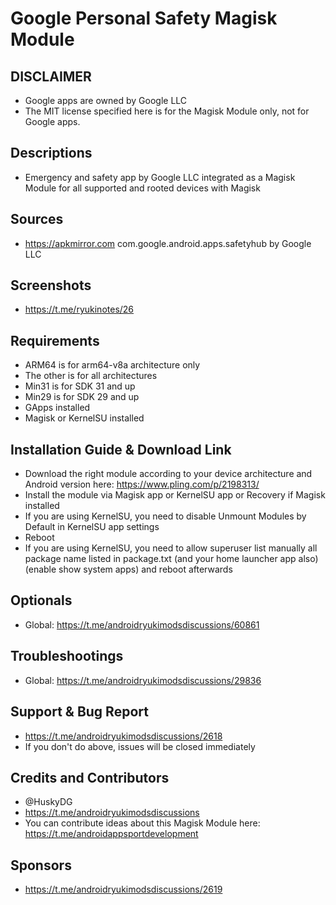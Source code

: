 # Google Personal Safety Magisk Module

## DISCLAIMER
- Google apps are owned by Google LLC
- The MIT license specified here is for the Magisk Module only, not for Google apps.

## Descriptions
- Emergency and safety app by Google LLC integrated as a Magisk Module for all supported and rooted devices with Magisk

## Sources
- https://apkmirror.com com.google.android.apps.safetyhub by Google LLC

## Screenshots
- https://t.me/ryukinotes/26

## Requirements
- ARM64 is for arm64-v8a architecture only
- The other is for all architectures
- Min31 is for SDK 31 and up
- Min29 is for SDK 29 and up
- GApps installed
- Magisk or KernelSU installed

## Installation Guide & Download Link
- Download the right module according to your device architecture and Android version here: https://www.pling.com/p/2198313/
- Install the module via Magisk app or KernelSU app or Recovery if Magisk installed
- If you are using KernelSU, you need to disable Unmount Modules by Default in KernelSU app settings
- Reboot
- If you are using KernelSU, you need to allow superuser list manually all package name listed in package.txt (and your home launcher app also) (enable show system apps) and reboot afterwards

## Optionals
- Global: https://t.me/androidryukimodsdiscussions/60861

## Troubleshootings
- Global: https://t.me/androidryukimodsdiscussions/29836

## Support & Bug Report
- https://t.me/androidryukimodsdiscussions/2618
- If you don't do above, issues will be closed immediately

## Credits and Contributors
- @HuskyDG
- https://t.me/androidryukimodsdiscussions
- You can contribute ideas about this Magisk Module here: https://t.me/androidappsportdevelopment

## Sponsors
- https://t.me/androidryukimodsdiscussions/2619


